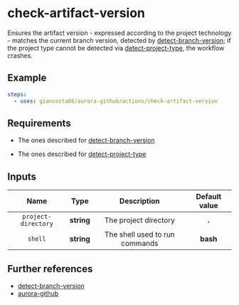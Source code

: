 # check-artifact-version

Ensures the artifact version - expressed according to the project technology - matches the current branch version, detected by [detect-branch-version](../detect-branch-version/README.md); if the project type cannot be detected via [detect-project-type](../detect-project-type/README.md), the workflow crashes.

## Example

```yaml
steps:
  - uses: giancosta86/aurora-github/actions/check-artifact-version
```

## Requirements

- The ones described for [detect-branch-version](../detect-branch-version/README.md)

- The ones described for [detect-project-type](../detect-project-type/README.md)

## Inputs

|        Name         |    Type    |          Description           | Default value |
| :-----------------: | :--------: | :----------------------------: | :-----------: |
| `project-directory` | **string** |     The project directory      |     **.**     |
|       `shell`       | **string** | The shell used to run commands |   **bash**    |

## Further references

- [detect-branch-version](../detect-branch-version/README.md)
- [aurora-github](../../README.md)
